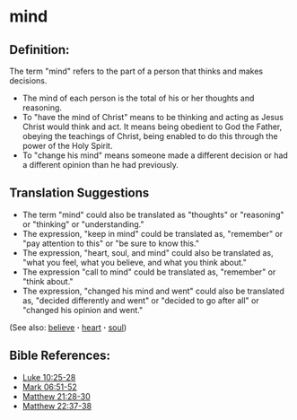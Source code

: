 # mind #

## Definition: ##

The term "mind" refers to the part of a person that thinks and makes decisions.

* The mind of each person is the total of his or her thoughts and reasoning.
* To "have the mind of Christ" means to be thinking and acting as Jesus Christ would think and act. It means being obedient to God the Father, obeying the teachings of Christ, being enabled to do this through the power of the Holy Spirit.
* To "change his mind" means someone made a different decision or had a different opinion than he had previously.
 

## Translation Suggestions ##

* The term "mind" could also be translated as "thoughts" or "reasoning" or "thinking" or "understanding."
* The expression, "keep in mind" could be translated as, "remember" or "pay attention to this" or "be sure to know this." 
* The expression, "heart, soul, and mind" could also be translated as, "what you feel, what you believe, and what you think about."
* The expression "call to mind" could be translated as, "remember" or "think about."
* The expression, "changed his mind and went" could also be translated as, "decided differently and went" or "decided to go after all" or "changed his opinion and went."

(See also: [believe](../kt/believe.md) **·** [heart](../other/heart.md) **·** [soul](../kt/soul.md))

## Bible References: ##

* [Luke 10:25-28](https://door43.org/en/bible/notes/luk/10/25)
* [Mark 06:51-52](https://door43.org/en/bible/notes/mrk/06/51)
* [Matthew 21:28-30](https://door43.org/en/bible/notes/mat/21/28)
* [Matthew 22:37-38](https://door43.org/en/bible/notes/mat/22/37)

